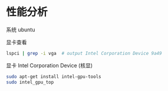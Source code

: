 # 性能分析

系统 ubuntu

显卡查看
```bash
lspci | grep -i vga  # output Intel Corporation Device 9a49
```
显卡 Intel Corporation Device (核显)

```bash
sudo apt-get install intel-gpu-tools
sudo intel_gpu_top
```